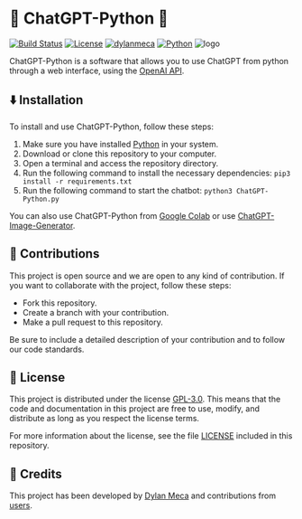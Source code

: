 # 🤖 ChatGPT-Python 🐍
[![Build Status](https://img.shields.io/github/stars/dylanmeca/ChatGPT-Python.svg)](https://github.com/dylanmeca/ChatGPT-Python)
[![License](https://img.shields.io/github/license/dylanmeca/ChatGPT-Python.svg)](https://github.com/dylanmeca/ChatGPT-Python/blob/main/LICENSE)
[![dylanmeca](https://img.shields.io/badge/author-dylanmeca-green.svg)](https://github.com/dylanmeca)
[![Python](https://img.shields.io/badge/language-Python%20-yellow.svg)](https://www.python.org)
![logo](https://github.com/dylanmeca/ChatGPT-Python/raw/main/logo.png)

ChatGPT-Python is a software that allows you to use ChatGPT from python through a web interface, using the [OpenAI API](https://openai.com/api/).

## ⬇️ Installation
To install and use ChatGPT-Python, follow these steps:

1. Make sure you have installed [Python](https://www.python.org/) in your system.
2. Download or clone this repository to your computer.
3. Open a terminal and access the repository directory.
4. Run the following command to install the necessary dependencies: ```pip3 install -r requirements.txt```
5. Run the following command to start the chatbot: ```python3 ChatGPT-Python.py ```

You can also use ChatGPT-Python from [Google Colab](https://colab.research.google.com/github/dylanmeca/ChatGPT-Python/blob/main/ChatGPT.ipynb) or use [ChatGPT-Image-Generator](https://colab.research.google.com/github/dylanmeca/ChatGPT-Python/blob/main/ChatGPT-with-Stable-Diffusion.ipynb).

## 👷 Contributions

This project is open source and we are open to any kind of contribution. If you want to collaborate with the project, follow these steps:

- Fork this repository.
- Create a branch with your contribution.
- Make a pull request to this repository.

Be sure to include a detailed description of your contribution and to follow our code standards.

## 📜 License
This project is distributed under the license [GPL-3.0](https://github.com/dylanmeca/ChatGPT-Python/blob/main/LICENSE). This means that the code and documentation in this project are free to use, modify, and distribute as long as you respect the license terms.

For more information about the license, see the file [LICENSE](https://github.com/dylanmeca/ChatGPT-Python/blob/main/LICENSE) included in this repository.

## 🧾 Credits
This project has been developed by [Dylan Meca](https://github.com/dylanmeca) and contributions from [users](https://github.com/dylanmeca/ChatGPT-Python/contributors).
